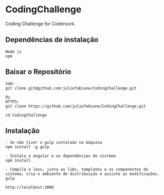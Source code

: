# CodingChallenge
Coding Challenge for Coderocrk. 

## Dependências de instalação
	Node js
	npm

## Baixar o Repositório
	SSH: 
	git clone git@github.com:juliofabiane/CodingChallenge.git
	
	Ou
	HTTPS: 
	git clone https://github.com/juliofabiane/CodingChallenge.git
	
	cd CodingChallenge

## Instalação
	- Se não tiver o gulp instalado na máquina
	npm install -g gulp
	
	- Instala o angular e as dependências do sistema
	npm install		 
	
	- Compila o less, junta as libs, templates e os componentes do sistema, cria o ambiente de distribuição e assiste as modificações.
	gulp	
	
	http://localhost:3000
